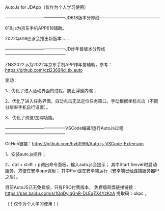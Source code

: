 AutoJs for JDApp（仅作为个人学习使用）

——————————————JD618版本分界线——————————————

618.js为京东手机APP618辅助。

2022年618应该会推出新版本……

——————————————JD炸年兽版本分界线——————————————

ZNS2022.js为2022年京东手机APP炸年兽辅助，参考：https://github.com/czj2369/jd_tb_auto

变动：

1、优化了进入活动界面的过程，防止浮窗内缩；

2、优化了进入任务界面，自动点击无法定位任务窗口，手动根据坐标点击（不同分辨率手机自行设置）。

3、优化了浏览/加购功能。

——————————————VSCode编辑/运行AutoJs过程——————————————

GitHub链接：https://github.com/hyb1996/Auto.js-VSCode-Extension

1、安装auto.js插件；

2、ctrl + shift + p调出命令面板，输入auto.js会提示；
    其中Start Server时启动服务，方便在安卓app调用；
    其中Run是在安卓端运行（安卓端已经连接服务器IP之后）。

目前AutoJS已无免费版，只有PRO付费版本。
免费版网盘链接链接：https://pan.baidu.com/s/1QqDyiqGnR-DLEgZX4YzKzA 提取码：okpc 。

（！仅作为个人学习使用！）
